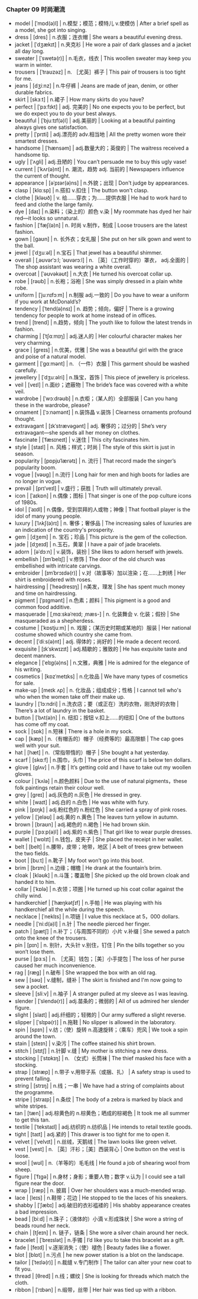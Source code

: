 ### Chapter 09 时尚潮流
- model | [ˈmɒd(ə)l] | n.模型；模范；模特儿 v.使模仿 | After a brief spell as a model, she got into singing.
- dress | [dres] | n.衣服；连衣帽 | She wears a beautiful evening dress.
- jacket | [ˈdʒækɪt] | n.夹克衫 | He wore a pair of dark glasses and a jacket all day long.
- sweater | [ˈswetə(r)] | n.毛衣，线衣 | This woollen sweater may keep you warm in winter.
- trousers | [ˈtraʊzəz] | n. ［尤英］裤子 | This pair of trousers is too tight for me.
- jeans | [dʒiːnz] | n.牛仔裤 | Jeans are made of jean, denim, or other durable fabrics.
- skirt | [skɜːt] | n.裙子 | How many skirts do you have?
- perfect | [ˈpɜːfɪkt] | adj. 完美的 | No one expects you to be perfect, but we do expect you to do your best always.
- beautiful | [ˈbjuːtɪf(ə)l] | adj.美丽的 | Looking at a beautiful painting always gives one satisfaction.
- pretty | [ˈprɪti] | adj.漂亮的 adv.相当地 | All the pretty women wore their smartest dresses.
- handsome | [ˈhænsəm] | adj.数量大的；英俊的 | The waitress received a handsome tip.
- ugly | [ˈʌɡli] | adj.丑陋的 | You can’t persuade me to buy this ugly vase!
- current | [ˈkʌr(ə)nt] | n. 潮流，趋势 adj. 当前的 | Newspapers influence the current of thought.
- appearance | [əˈpɪər(ə)ns] | n.外貌；出现 | Don't judge by appearances.
- clasp | [klɑːsp] | n.搭扣 v.扣住 | The button won't clasp.
- clothe | [kləʊð] | v. 给......穿衣；为……提供衣服 | He had to work hard to feed and clothe the large family.
- dye | [daɪ] | n.染料；（染上的）颜色 v.染 | My roommate has dyed her hair red—it looks so unnatural.
- fashion | [ˈfæʃ(ə)n] | n. 时尚 v.制作，制成 | Loose trousers are the latest fashion.
- gown | [ɡaʊn] | n. 长外衣；女礼服 | She put on her silk gown and went to the ball.
- jewel | [ˈdʒuːəl] | n.宝石 | That jewel has a beautiful shimmer.
- overall | [ˌəʊvərˈɔːl; ˈəʊvərɔːl] | n. ［英］（工作时穿的）罩衣， adj.全面的 | The shop assistant was wearing a white overall.
- overcoat | [ˈəʊvəkəʊt] | n.大衣 | He turned his overcoat collar up.
- robe | [rəʊb] | n.长袍；浴袍 | She was simply dressed in a plain white robe.
- uniform | [ˈjuːnɪfɔːm] | n.制服 adj.一致的 | Do you have to wear a uniform if you work at McDonald’s?
- tendency | [ˈtend(ə)nsɪ] | n. 趋势；倾向，偏好 | There is a growing tendency for people to work at home instead of in offices.
- trend | [trend] | n.趋势，倾向 | The youth like to follow the latest trends in fashion.
- charming | [ˈtʃɑːmɪŋ] | adj.迷人的 | Her colourful character makes her very charming.
- grace | [greɪs] | n.优美，优雅 | She was a beautiful girl with the grace and poise of a natural model.
- garment | [ˈɡɑːmənt] | n. （一件）衣服 | This garment should be washed carefully.
- jewellery | [ˈdʒuːəlri] | n.珠宝，首饰 | This piece of jewellery is priceless.
- veil | [veɪl] | n.面纱；遮蔽物 | The bride’s face was covered with a white veil.
- wardrobe | [ˈwɔːdrəʊb] | n.衣柜；（某人的）全部服装 | Can you hang these in the wardrobe, please?
- ornament | [ˈɔːnəmənt] | n.装饰晶 v.装饰 | Clearness ornaments profound thought.
- extravagant | [ɪkˈstrævəɡənt] | adj. 奢侈的；过分的 | She’s very extravagant—she spends all her money on clothes.
- fascinate | [ˈfæsɪneɪt] | v.迷住 | This city fascinates him.
- style | [staɪl] | n. 风格；样式；时尚 | The style of this skirt is just in season.
- popularity | [pɒpjʊˈlærətɪ] | n. 流行 | That record made the singer’s popularity boom.
- vogue | [vəʊɡ] | n.流行 | Long hair for men and high boots for ladies are no longer in vogue.
- prevail | [prɪˈveɪl] | v.盛行；获胜 | Truth will ultimately prevail.
- icon | [ˈaɪkɒn] | n.偶像；图标 | That singer is one of the pop culture icons of 1980s.
- idol | [ˈaɪdl] | n.偶像，受到崇拜的人或物；神像 | That football player is the idol of many young people.
- luxury | [ˈlʌkʃ(ə)rɪ] | n. 奢侈；奢侈品 | The increasing sales of luxuries are an indication of the country's prosperity.
- gem | [dʒem] | n. 宝石；珍品 | This picture is the gem of the collection.
- jade | [dʒeɪd] | n.玉石，黄翠 | I have a pair of jade bracelets.
- adorn | [əˈdɔːn] | v.装饰，装扮 | She likes to adorn herself with jewels.
- embellish | [ɪmˈbelɪʃ] | v.修饰 | The door of the old church was embellished with intricate carvings.
- embroider | [ɪmˈbrɔɪdə(r)] | v.对（故事等）加以渲染；在......上刺绣 | Her shirt is embroidered with roses.
- hairdressing | [ˈheədresɪŋ] | n美发，理发 | She has spent much money and time on hairdressing.
- pigment | [ˈpɪɡmənt] | n.色素；颜料 | This pigment is a good and common food additive.
- masquerade | [ˌmɑːskəˈreɪd; ˌmæs-] | n. 化装舞会 v. 化装；假扮 | She masqueraded as a shepherdess.
- costume | [ˈkɒstjuːm] | n. 戏服；（某历史时期或某地的）服装 | Her national costume showed which country she came from.
- decent | [ˈdiːs(ə)nt] | adj. 得体的；尚好的 | He made a decent record.
- exquisite | [ɪkˈskwɪzɪt] | adj.精歇的；雅致的 | He has exquisite taste and decent manners.
- elegance | [ˈelɪg(ə)ns] | n.文雅，典雅 | He is admired for the elegance of his writing.
- cosmetics | [kɒzˈmetɪks] | n.化妆品 | We have many types of cosmetics for sale.
- make-up | [meɪk ʌp] | n. 化妆品；组成成分；性格 | I cannot tell who's who when the women take off their make up.
- laundry | [ˈlɔːndri] | n.洗衣店；要（或正在）洗的衣物，刚洗好的衣物 | There’s a lot of laundry in the basket.
- button | [ˈbʌt(ə)n] | n. 纽扣；按钮 v.扣上......的纽扣 | One of the buttons has come off my coat.
- sock | [sɒk] | n.短袜 | There is a hole in my sock.
- cap | [kæp] | n.（有帽舌的）帽子（经费等的）最高限额 | The cap goes well with your suit.
- hat | [hæt] | n.（常指带惰的）帽子 | She bought a hat yesterday.
- scarf | [skɑːf] | n.围巾，头巾 | The price of this scarf is below ten dollars.
- glove | [ɡlʌv] | n.手套 | It’s getting cold and I have to take out my woollen gloves.
- colour | [ˈkʌlə] | n.颜色颜料 | Due to the use of natural pigments，these folk paintings retain their colour well.
- grey | [ɡreɪ] | adj.灰色的 n.灰色 | He dressed in grey.
- white | [waɪt] | adj.白的 n.白色 | He was white with fury.
- pink | [pɪŋk] | adj.粉红色的 n.粉红色 | She carried a spray of pink roses.
- yellow | [ˈjeləʊ] | adj.黄的 n.黄色 | The leaves turn yellow in autumn.
- brown | [braʊn] | adj.褐色的 n.褐色 | He had brown skin.
- purple | [ˈpɜːp(ə)l] | adj.紫的 n.紫色 | That girl like to wear purple dresses.
- wallet | [ˈwɒlɪt] | n.钱包，皮夹子 | She placed the receipt in her wallet.
- belt | [belt] | n.腰带，皮带；地带，地区 | A belt of trees grew between the two fields.
- boot | [buːt] | n.靴子 | My foot won’t go into this boot.
- brim | [brɪm] | n.边缘；帽檐 | He drank at the fountain’s brim.
- cloak | [kləʊk] | n.斗篷；覆盖物 | She picked up the old brown cloak and handed it to him.
- collar | [ˈkɒlə] | n.衣领；项圈 | He turned up his coat collar against the chilly wind.
- handkerchief | [ˈhæŋkətʃɪf] | n.手帕 | He was playing with his handkerchief all the while during the speech.
- necklace | [ˈneklɪs] | n.项链 | I value this necklace at 5，000 dollars.
- needle | [ˈniːd(ə)l] | n.针 | The needle pierced her finger.
- patch | [pætʃ] | n.补丁；（与周围不同的）小片 v.补缀 | She sewed a patch onto the knee of the trousers.
- pin | [pɪn] | n. 别针，大头针 v.别住，钉住 | Pin the bills together so you won’t lose them.
- purse | [pɜːs] | n. ［尤英］钱包；［美］小手提包 | The loss of her purse caused her much inconvenience.
- rag | [ræg] | n.破布 | She wrapped the box with an old rag.
- sew | [səʊ] | v.缝制，缝补 | The skirt is finished and I'm now going to sew a pocket.
- sleeve | [sliːv] | n.袖子 | A stranger pulled at my sleeve as I was leaving.
- slender | [ˈslendə(r)] | adj.苗条的；微弱的 | All of us admired her slender figure.
- slight | [slaɪt] | adj.纤细的；轻微的 | Our army suffered a slight reverse.
- slipper | [ˈslɪpə(r)] | n.拖鞋 | No slipper is allowed in the laboratory.
- spin | [spɪn] | v.纺；（使）旋转 n.高速旋转；（乘车）兜风 | We took a spin around the town.
- stain | [steɪn] | v.染污 | The coffee stained his shirt brown.
- stitch | [stɪtʃ] | n.针脚 v.缝 | My mother is stitching a new dress.
- stocking | [ˈstɒkɪŋ] | n. （女式）长筒袜 | The thief masked his face with a stocking.
- strap | [stræp] | n.带子 v.用带子系（或捆、扎） | A safety strap is used to prevent falling.
- string | [strɪŋ] | n.线；一串 | We have had a string of complaints about the programme.
- stripe | [straɪp] | n.条纹 | The body of a zebra is marked by black and white stripes.
- tan | [tæn] | adj.棕黄色的 n.棕黄色；晒成的棕褐色 | It took me all summer to get this tan.
- textile | [ˈtekstaɪl] | adj.纺织的 n.纺织品 | He intends to retail textile goods.
- tight | [taɪt] | adj.紧的 | This drawer is too tight for me to open it.
- velvet | [ˈvelvɪt] | n.丝绒，天鹅绒 | The lawn looks like green velvet.
- vest | [vest] | n. ［英］汗衫；［美］西装背心 | One button on the vest is loose.
- wool | [wʊl] | n.（羊等的）毛毛线 | He found a job of shearing wool from sheep.
- figure | [ˈfɪgə] | n.身材；身影；重要人物；数字 v.认为 | I could see a tall figure near the door.
- wrap | [ræp] | n. 披肩 | Over her shoulders was a much-mended wrap.
- lace | [leɪs] | n.鞋带；花边 | He stopped to tie the laces of his sneakers.
- shabby | [ˈʃæbɪ] | adj.破旧的衣衫褴褛的 | His shabby appearance creates a bad impression.
- bead | [biːd] | n.珠子；（液体的）小滴 v.形成珠状 | She wore a string of beads round her neck.
- chain | [tʃeɪn] | n. 链子，链条 | She wore a silver chain around her neck.
- bracelet | [ˈbreɪslət] | n.手镯 | I’d like you to take this bracelet as a gift.
- fade | [feɪd] | v.逐渐消失；（使）褪色 | Beauty fades like a flower.
- blot | [blɒt] | n.污点 | he new power station is a blot on the landscape.
- tailor | [ˈteɪlə(r)] | n.裁缝 v.专门制作 | The tailor can alter your new coat to fit you.
- thread | [θred] | n.线；螺纹 | She is looking for threads which match the cloth.
- ribbon | [ˈrɪbən] | n.缎带，丝带 | Her hair was tied up with a ribbon.
